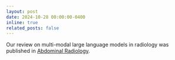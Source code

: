```yaml
---
layout: post
date: 2024-10-28 00:00:00-0400
inline: true
related_posts: false
---
```

Our review on multi-modal large language models in radiology was published in <a href='https://link.springer.com/article/10.1007/s00261-024-04708-8'> Abdominal Radiology</a>.